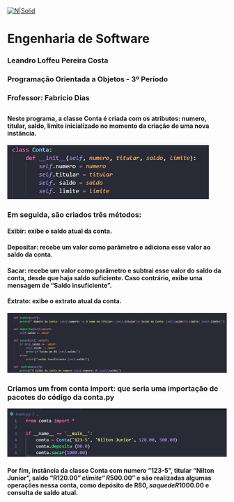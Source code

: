 [![N|Solid](https://universidadedevassouras.edu.br/wp-content/uploads/2022/03/campus_marica.png)](https://universidadedevassouras.edu.br/campus-marica/)

# Engenharia de Software
### Leandro Loffeu Pereira Costa
### Programação Orientada a Objetos - 3º Período
### Frofessor: Fabricio Dias

## 

#### Neste programa, a classe Conta é criada com os atributos: numero, titular, saldo, limite inicializado no momento da criação de uma nova instância. 
![N|Solid](https://github.com/leandroloffeu/Orientada_a_Objeto_P1/blob/c362c9e9c581c052a5696c2d03158f13ce7f45a1/Imagens/Classe_conta.PNG)


### Em seguida, são criados três métodos:

#### Exibir: exibe o saldo atual da conta.
#### Depositar: recebe um valor como parâmetro e adiciona esse valor ao saldo da conta.
#### Sacar: recebe um valor como parâmetro e subtrai esse valor do saldo da conta, desde que haja saldo suficiente. Caso contrário, exibe uma mensagem de “Saldo insuficiente”.
#### Extrato: exibe o extrato atual da conta.


![N|Solid](https://github.com/leandroloffeu/Orientada_a_Objeto_P1/blob/80c1306f910c972553fb629896690f1c68253ac3/Imagens/metodos.PNG)

### Criamos um from  conta import: que seria uma importação de pacotes do código da conta.py

![N|Solid](https://github.com/leandroloffeu/Orientada_a_Objeto_P1/blob/45d54c22c4960854f07e2c6bcc162f1972f3d3c8/Imagens/main.PNG)

#### Por fim, instância da classe Conta com numero “123-5”, titular “Nilton Junior”, saldo “R$120.00” e limite “R$500.00” e são realizadas algumas operações nessa conta, como depósito de R$80, saque de R$1000.00 e consulta de saldo atual.

